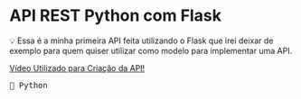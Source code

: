 # API REST Python com Flask

💡 Essa é a minha primeira API feita utilizando o Flask que irei deixar de exemplo para quem quiser utilizar como modelo para implementar uma API.

<a href="https://www.youtube.com/watch?v=b6wzCMH6-tY" target="_blank"> Vídeo Utilizado para Criação da API! </a> 


 <kbd> 🐍 Python

 
